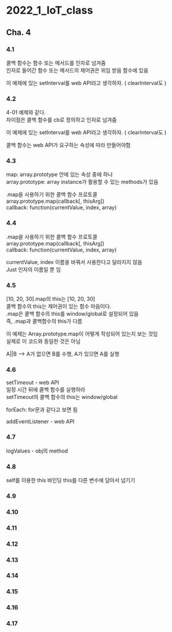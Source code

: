 # 2022_1_IoT_class

## Cha. 4


### 4.1
콜백 함수는 함수 또는 메서드를 인자로 넘겨줌  
인자로 들어간 함수 또는 메서드의 제어권은 위임 받음 함수에 있음  

이 예제에 있는 setInterval를 web API라고 생각하자.  ( clearInterval도 )  


### 4.2 
4-01 예제와 같다.  
차이점은 콜백 함수를 cb로 정의하고 인자로 넘겨줌  

이 예제에 있는 setInterval를 web API라고 생각하자.  ( clearInterval도 )  

콜백 함수는 web API가 요구하는 속성에 따라 만들어야함  


### 4.3
map: array.prototype 안에 있는 속성 중에 하나  
array.prototype: array instance가 활용할 수 있는 methods가 있음  

.map을 사용하기 위한 콜백 함수 프로토콜   
array.prototype.map(callback[, thisArg])  
callback: function(currentValue, index, array)  

### 4.4
.map을 사용하기 위한 콜백 함수 프로토콜   
array.prototype.map(callback[, thisArg])  
callback: function(currentValue, index, array)  
 
currentValue, index 이름을 바꿔서 사용한다고 달라지지 않음  
Just 인자의 이름일 뿐 임  

### 4.5
[10, 20, 30].map의 this는 [10, 20, 30]  
콜백 함수의 this는 제어권이 있는 함수 마음이다.  
.map은 콜백 함수의 this를 window/global로 설정되어 있음   
즉, .map과 콜백함수의 this가 다름  

이 예제는 Array.prototype.map이 어떻게 작성되어 있는지 보는 것임  
실제로 이 코드와 동일한 것은 아님  

A||B  --> A가 없으면 B를 수행, A가 있으면 A를 실행  

### 4.6
setTimeout - web API  
일정 시간 뒤에 콜백 함수를 실행하라  
setTimeout의 콜백 함수의 this는 window/global  

forEach: for문과 같다고 보면 됨  

addEventListener - web API  

### 4.7
logValues - obj의 method


### 4.8
self를 이용한 this 바인딩
this를 다른 변수에 담아서 넘기기

### 4.9


### 4.10


### 4.11


### 4.12


### 4.13


### 4.14


### 4.15


### 4.16


### 4.17
